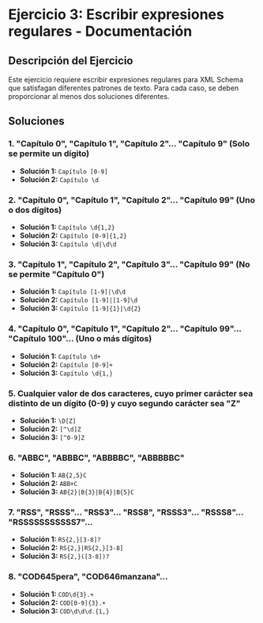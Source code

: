 # Ejercicio 3: Escribir expresiones regulares - Documentación

## Descripción del Ejercicio
Este ejercicio requiere escribir expresiones regulares para XML Schema que satisfagan diferentes patrones de texto. Para cada caso, se deben proporcionar al menos dos soluciones diferentes.

## Soluciones

### 1. "Capítulo 0", "Capítulo 1", "Capítulo 2"... "Capítulo 9" (Solo se permite un dígito)
- **Solución 1:** `Capítulo [0-9]`
- **Solución 2:** `Capítulo \d`

### 2. "Capítulo 0", "Capítulo 1", "Capítulo 2"... "Capítulo 99" (Uno o dos dígitos)
- **Solución 1:** `Capítulo \d{1,2}`
- **Solución 2:** `Capítulo [0-9]{1,2}`
- **Solución 3:** `Capítulo \d|\d\d`

### 3. "Capítulo 1", "Capítulo 2", "Capítulo 3"... "Capítulo 99" (No se permite "Capítulo 0")
- **Solución 1:** `Capítulo [1-9]|\d\d`
- **Solución 2:** `Capítulo [1-9]|[1-9]\d`
- **Solución 3:** `Capítulo [1-9]{1}|\d{2}`

### 4. "Capítulo 0", "Capítulo 1", "Capítulo 2"... "Capítulo 99"... "Capítulo 100"... (Uno o más dígitos)
- **Solución 1:** `Capítulo \d+`
- **Solución 2:** `Capítulo [0-9]+`
- **Solución 3:** `Capítulo \d{1,}`

### 5. Cualquier valor de dos caracteres, cuyo primer carácter sea distinto de un dígito (0-9) y cuyo segundo carácter sea "Z"
- **Solución 1:** `\D[Z]`
- **Solución 2:** `[^\d]Z`
- **Solución 3:** `[^0-9]Z`

### 6. "ABBC", "ABBBC", "ABBBBC", "ABBBBBC"
- **Solución 1:** `AB{2,5}C`
- **Solución 2:** `ABB+C`
- **Solución 3:** `AB{2}|B{3}|B{4}|B{5}C`

### 7. "RSS", "RSSS"... "RSS3"... "RSS8", "RSSS3"... "RSSS8"... "RSSSSSSSSSSS7"...
- **Solución 1:** `RS{2,}[3-8]?`
- **Solución 2:** `RS{2,}|RS{2,}[3-8]`
- **Solución 3:** `RS{2,}([3-8])?`

### 8. "COD645pera", "COD646manzana"...
- **Solución 1:** `COD\d{3}.+`
- **Solución 2:** `COD[0-9]{3}.+`
- **Solución 3:** `COD\d\d\d.{1,}`
